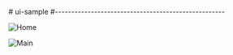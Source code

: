 #   u i - s a m p l e 
 
#----------------------------------------------------

![Home](https://github.com/armanmk22-p/ui-sample/assets/118584557/7196f9ec-0c67-4c79-b26d-2e647f8f8cd3)


![Main](https://github.com/armanmk22-p/ui-sample/assets/118584557/2b6a99b3-6ed5-41bb-a6d9-6c13fde3029b)


